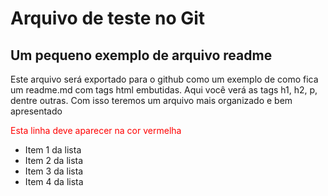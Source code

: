 <h1>Arquivo de teste no Git</h1>
<h2>Um pequeno exemplo de arquivo readme</h2>
<p>Este arquivo será exportado para o github como um exemplo de como fica um readme.md com tags html embutidas. Aqui você verá as tags h1, h2, p, dentre outras. Com isso teremos um arquivo mais organizado e bem apresentado</p>
<p style="color: red">Esta linha deve aparecer na cor vermelha</p>
<ul>
    <li>Item 1 da lista</li>
    <li>Item 2 da lista</li>
    <li>Item 3 da lista</li>
    <li>Item 4 da lista</li>
</ul>
